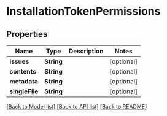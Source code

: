 # InstallationTokenPermissions

## Properties
Name | Type | Description | Notes
------------ | ------------- | ------------- | -------------
**issues** | **String** |  | [optional] 
**contents** | **String** |  | [optional] 
**metadata** | **String** |  | [optional] 
**singleFile** | **String** |  | [optional] 

[[Back to Model list]](../README.md#documentation-for-models) [[Back to API list]](../README.md#documentation-for-api-endpoints) [[Back to README]](../README.md)


